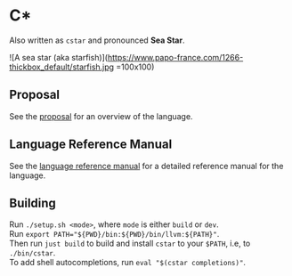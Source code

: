 # C*

Also written as `cstar` and pronounced **Sea Star**.


![A sea star (aka starfish)](https://www.papo-france.com/1266-thickbox_default/starfish.jpg =100x100)


## Proposal
See the [proposal](./proposal.md) for an overview of the language.

## Language Reference Manual
See the [language reference manual](./LRM.md) for a detailed reference manual for the language.

## Building
Run `./setup.sh <mode>`, where `mode` is either `build` or `dev`.  
Run `export PATH="${PWD}/bin:${PWD}/bin/llvm:${PATH}"`.  
Then run `just build` to build and 
install `cstar` to your `$PATH`, i.e, to `./bin/cstar`.  
To add shell autocompletions, run `eval "$(cstar completions)"`.
